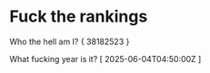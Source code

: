 # Fuck the rankings

Who the hell am I?
{ 38182523 }

What fucking year is it?
[ 2025-06-04T04:50:00Z ]
